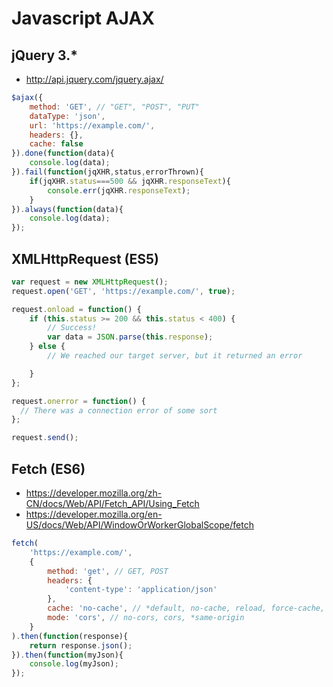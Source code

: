 # Javascript AJAX

## jQuery 3.*

* http://api.jquery.com/jquery.ajax/


```javascript
$ajax({
    method: 'GET', // "GET", "POST", "PUT"
    dataType: 'json',
    url: 'https://example.com/',
    headers: {},
    cache: false
}).done(function(data){
    console.log(data);
}).fail(function(jqXHR,status,errorThrown){
    if(jqXHR.status===500 && jqXHR.responseText){
        console.err(jqXHR.responseText);
    }
}).always(function(data){
    console.log(data);
});
```


## XMLHttpRequest (ES5)

```javascript
var request = new XMLHttpRequest();
request.open('GET', 'https://example.com/', true);

request.onload = function() {
    if (this.status >= 200 && this.status < 400) {
        // Success!
        var data = JSON.parse(this.response);
    } else {
        // We reached our target server, but it returned an error

    }
};

request.onerror = function() {
  // There was a connection error of some sort
};

request.send();

```


## Fetch (ES6)

* https://developer.mozilla.org/zh-CN/docs/Web/API/Fetch_API/Using_Fetch
* https://developer.mozilla.org/en-US/docs/Web/API/WindowOrWorkerGlobalScope/fetch

```javascript
fetch(
    'https://example.com/',
    {
        method: 'get', // GET, POST
        headers: {
            'content-type': 'application/json'
        },
        cache: 'no-cache', // *default, no-cache, reload, force-cache, only-if-cached
        mode: 'cors', // no-cors, cors, *same-origin
    }
).then(function(response){
    return response.json();
}).then(function(myJson){
    console.log(myJson);
});
```